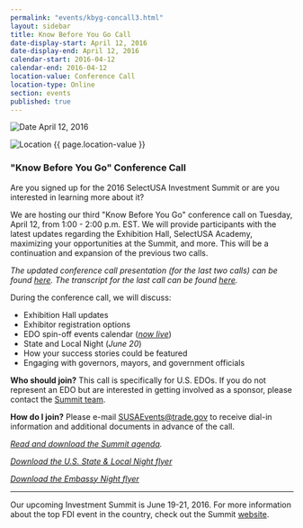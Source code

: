 ```yaml
---
permalink: "events/kbyg-concall3.html"
layout: sidebar
title: Know Before You Go Call
date-display-start: April 12, 2016
date-display-end: April 12, 2016
calendar-start: 2016-04-12
calendar-end: 2016-04-12
location-value: Conference Call
location-type: Online
section: events
published: true
---
```


![Date](https://google.github.io/material-design-icons/action/svg/design/ic_event_24px.svg "Date") April 12, 2016

![Location](http://google.github.io/material-design-icons/social/svg/design/ic_location_city_24px.svg "Location") {{ page.location-value }}

### "Know Before You Go" Conference Call

Are you signed up for the 2016 SelectUSA Investment Summit or are you interested in learning more about it?

We are hosting our third "Know Before You Go" conference call on Tuesday, April 12, from 1:00 - 2:00 p.m. EST. We will provide participants with the latest updates regarding the Exhibition Hall, SelectUSA Academy, maximizing your opportunities at the Summit, and more. This will be a continuation and expansion of the previous two calls. 

_The updated conference call presentation (for the last two calls) can be found [here](http://selectusa.commerce.gov/documents/SUSA-EDO_Conf_Call_Updated.pdf). The transcript for the last call can be found [here](http://selectusa.commerce.gov/documents/KBYG_Call_Transcript.pdf)._

During the conference call, we will discuss:

* Exhibition Hall updates
* Exhibitor registration options
* EDO spin-off events calendar (_[now live](http://selectusasummit.us/edo-events-calendar/)_)
* State and Local Night (_June 20_)
* How your success stories could be featured
* Engaging with governors, mayors, and government officials

**Who should join?** This call is specifically for U.S. EDOs. If you do not represent an EDO but are interested in getting involved as a sponsor, please contact the [Summit team](mailto:SUSAEvents@trade.gov?Subject=Summit%20Sponsorship).

**How do I join?** Please e-mail [SUSAEvents@trade.gov](mailto:SUSAEvents@trade.gov?Subject=Know%20Before%20You%20Go%20Conference%20Call%20Registration) to receive dial-in information and additional documents in advance of the call.

_[Read and download the Summit agenda](http://selectusa.commerce.gov/documents/2016_Investment_Summit_Agenda.pdf)._

_[Download the U.S. State & Local Night flyer](http://selectusa.commerce.gov/documents/State_Night_flyer.pdf)_

_[Download the Embassy Night flyer](http://selectusa.commerce.gov/documents/embassy_night.pdf)_

---

Our upcoming Investment Summit is June 19-21, 2016. For more information about the top FDI event in the country, check out the Summit [website](http://selectusasummit.us/).
